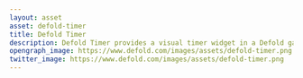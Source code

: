 ```yaml
---
layout: asset
asset: defold-timer
title: Defold Timer
description: Defold Timer provides a visual timer widget in a Defold game engine project.
opengraph_image: https://www.defold.com/images/assets/defold-timer.png
twitter_image: https://www.defold.com/images/assets/defold-timer.png
---
```


